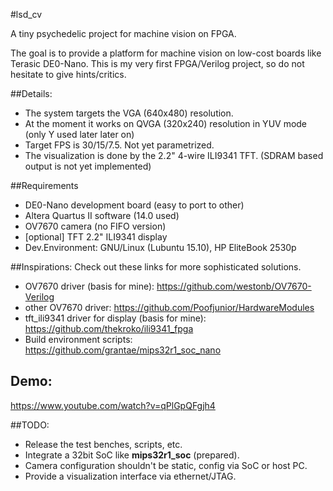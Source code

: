 #lsd_cv

A tiny psychedelic project for machine vision on FPGA.

The goal is to provide a platform for machine vision on low-cost boards like Terasic DE0-Nano.
This is my very first FPGA/Verilog project, so do not hesitate to give hints/critics.

##Details:

- The system targets the VGA (640x480) resolution.
- At the moment it works on QVGA (320x240) resolution in YUV mode (only Y used later later on)
- Target FPS is 30/15/7.5. Not yet parametrized.
- The visualization is done by the 2.2" 4-wire ILI9341 TFT. (SDRAM based output is not yet implemented)


##Requirements

- DE0-Nano development board (easy to port to other)
- Altera Quartus II software (14.0 used)
- OV7670 camera (no FIFO version)
- [optional] TFT 2.2" ILI9341 display
- Dev.Environment: GNU/Linux (Lubuntu 15.10), HP EliteBook 2530p


##Inspirations:
Check out these links for more sophisticated solutions.

- OV7670 driver (basis for mine): https://github.com/westonb/OV7670-Verilog
- other OV7670 driver: https://github.com/Poofjunior/HardwareModules
- tft_ili9341 driver for display (basis for mine): https://github.com/thekroko/ili9341_fpga
- Build environment scripts: https://github.com/grantae/mips32r1_soc_nano

## Demo:
https://www.youtube.com/watch?v=qPlGpQFgjh4

##TODO:

- Release the test benches, scripts, etc.
- Integrate a 32bit SoC like **mips32r1_soc** (prepared).
- Camera configuration shouldn't be static, config via SoC or host PC.
- Provide a visualization interface via ethernet/JTAG.  
